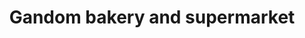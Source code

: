 ---
title: "Gandom bakery and supermarket"
url: /paterson/gandom-bakery-and-supermarket/
shop: shop
---